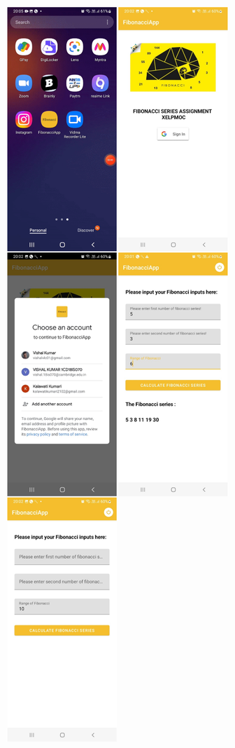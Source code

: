 <img src=" Fibonacci_images/vid.gif" width = "250">
<img src=" Fibonacci_images/image1.jpeg" width = "250">
<img src=" Fibonacci_images/image2.jpeg" width = "250">
<img src=" Fibonacci_images/image3.jpeg" width = "250">
<img src=" Fibonacci_images/image4.jpeg" width = "250">
